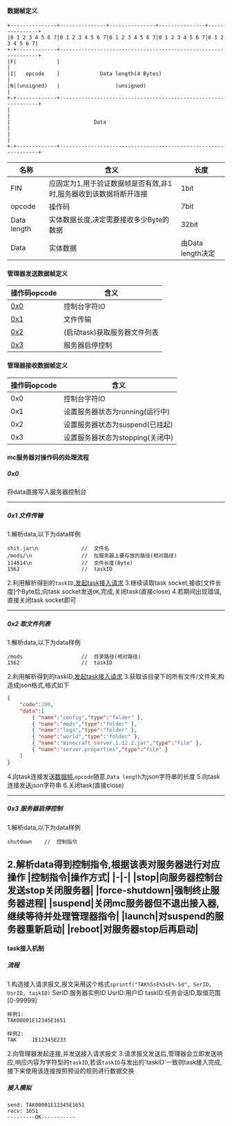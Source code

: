 #### 数据帧定义<span id="frame"></span>
```
+---------------+---------------+---------------+---------------+---------------+
|0 1 2 3 4 5 6 7|0 1 2 3 4 5 6 7|0 1 2 3 4 5 6 7|0 1 2 3 4 5 6 7|0 1 2 3 4 5 6 7|
+-+-------------+---------------------------------------------------------------+
|F|             |                                                               |
|I|   opcode    |             Data length(4 Bytes)                              |
|N|(unsigned)   |                  (unsigned)                                   |
+-+-------------+---------------------------------------------------------------+
|                                                                               |
|                           Data                                                |
|                                                                               |
+-+-------------+---------------------------------------------------------------+
```

|名称|含义|长度|
|-|-|-|
|FIN|应固定为1,用于验证数据帧是否有效,非1时,服务器收到该数据将断开连接|1bit|
|opcode|操作码|7bit|
|Data length|实体数据长度,决定需要接收多少Byte的数据|32bit|
|Data|实体数据|由Data length决定|

#### 管理器发送数据帧定义

|操作码opcode|含义|
|-|-|
|[0x0](#0x0)|控制台字符IO|
|[0x1](#0x1)|文件传输|
|[0x2](#0x2)|(启动task)获取服务器文件列表|
|[0x3](#0x3)|服务器启停控制|


#### 管理器接收数据帧定义
|操作码opcode|含义|
|-|-|
|0x0|控制台字符IO|
|0x1|设置服务器状态为running(运行中)|
|0x2|设置服务器状态为suspend(已挂起)|
|0x3|设置服务器状态为stopping(关闭中)|


#### mc服务器对操作码的处理流程

##### 0x0<span id="0x0"></span>
将data直接写入服务器控制台

---
##### 0x1 文件传输<span id="0x1"></span>
1.解析data,以下为data样例
```
shit.jar\n              //  文件名
/mods/\n                //  在服务器上要存放的路径(相对路径)
114514\n                //  文件长度(Byte)
1562                    //  taskID
```
2.利用解析得到的`taskID`,[发起task接入请求](#task)
3.继续读取task socket,接收[文件长度]个Byte后,向task socket发送`OK`,完成,关闭task(直接close)
4.若期间出现错误,直接关闭task socket即可

----
##### 0x2 取文件列表<span id="0x2"></span>
1.解析data,以下为data样例
```
/mods                   //  目录路径(相对路径)
1562                    //  taskID
```
2.利用解析得到的taskID,[发起task接入请求](#task)
3.获取该目录下的所有文件/文件夹,构造成json格式,格式如下
```json
{
    "code":200,
    "data":[
        { "name":"config","type":"folder" },
        { "name":"mods","type":"folder" },
        { "name":"logs","type":"folder" },
        { "name":"world","type":"folder" },
        { "name":"minecraft_server.1.12.2.jar","type":"file" },
        { "name":"server.properties","type":"file" }
    ]
}
```
4.向task连接发送[数据帧](#frame),`opcode`随意,`Data length`为json字符串的长度
5.向task连接发送json字符串
6.关闭task(直接close)

---
##### 0x3 服务器启停控制<span id="0x3"></span>
1.解析data,以下为data样例
```
shutdown    //  控制指令
```
2.解析data得到控制指令,根据该表对服务器进行对应操作
|控制指令|操作方式|
|-|-|
|stop|向服务器控制台发送stop关闭服务器|
|force-shutdown|强制终止服务器进程|
|suspend|关闭mc服务器但不退出接入器,继续等待并处理管理器指令|
|launch|对suspend的服务器重新启动|
|reboot|对服务器stop后再启动|
---
#### task接入机制<span id="task"></span>
##### 流程
1.构造接入请求报文,报文采用这个格式`sprintf("TAK%5sE%5sE%-5d", SerID, UsrID, taskID)`
SerID:服务器实例ID
UsrID:用户ID
taskID:任务会话ID,取值范围[0-99999]
```
样例1:
TAK00001E12345E1651

样例2:
TAK     1E12345E233
```
2.向管理器发起连接,并发送接入请求报文
3.请求报文发送后,管理器会立即发送响应,响应内容为字符型的`taskID`,若该`taskID`与发出的'taskID'一致则task接入完成,接下来使用该连接按照预设的规则进行数据交换
##### 接入模拟
```
send: TAK00001E12345E1651
recv: 1651
---------OK-----------
```